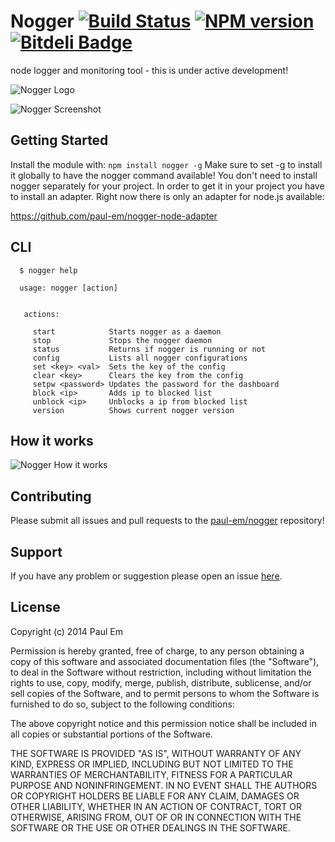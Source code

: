 # Nogger [![Build Status](https://secure.travis-ci.org/paul-em/nogger.png?branch=master)](http://travis-ci.org/paul-em/nogger) [![NPM version](https://badge-me.herokuapp.com/api/npm/nogger.png)](http://badges.enytc.com/for/npm/nogger) [![Bitdeli Badge](https://d2weczhvl823v0.cloudfront.net/paul-em/nogger/trend.png)](https://bitdeli.com/free "Bitdeli Badge")

node logger and monitoring tool - this is under active development!

![Nogger Logo](https://raw.githubusercontent.com/paul-em/nogger/master/front/img/logo-256.png "Nogger Logo")

![Nogger Screenshot](https://raw.githubusercontent.com/paul-em/nogger/master/assets/Screenshot-1.png "Nogger Screenshot")

## Getting Started
Install the module with: `npm install nogger -g`
Make sure to set -g to install it globally to have the nogger command available! You don't need to install nogger separately for your project. In order to get it in your project you have to install an adapter. 
Right now there is only an adapter for node.js available:

https://github.com/paul-em/nogger-node-adapter

## CLI

```
  $ nogger help
  
  usage: nogger [action]


   actions:

     start            Starts nogger as a daemon
     stop             Stops the nogger daemon
     status           Returns if nogger is running or not
     config           Lists all nogger configurations
     set <key> <val>  Sets the key of the config
     clear <key>      Clears the key from the config
     setpw <password> Updates the password for the dashboard
     block <ip>       Adds ip to blocked list
     unblock <ip>     Unblocks a ip from blocked list
     version          Shows current nogger version

```
## How it works

![Nogger How it works](https://raw.githubusercontent.com/paul-em/nogger/master/assets/how-it-works.png "Nogger How it works")

## Contributing

Please submit all issues and pull requests to the [paul-em/nogger](http://github.com/paul-em/nogger) repository!

## Support
If you have any problem or suggestion please open an issue [here](https://github.com/paul-em/nogger/issues).

## License
Copyright (c) 2014 Paul Em

Permission is hereby granted, free of charge, to any person
obtaining a copy of this software and associated documentation
files (the "Software"), to deal in the Software without
restriction, including without limitation the rights to use,
copy, modify, merge, publish, distribute, sublicense, and/or sell
copies of the Software, and to permit persons to whom the
Software is furnished to do so, subject to the following
conditions:

The above copyright notice and this permission notice shall be
included in all copies or substantial portions of the Software.

THE SOFTWARE IS PROVIDED "AS IS", WITHOUT WARRANTY OF ANY KIND,
EXPRESS OR IMPLIED, INCLUDING BUT NOT LIMITED TO THE WARRANTIES
OF MERCHANTABILITY, FITNESS FOR A PARTICULAR PURPOSE AND
NONINFRINGEMENT. IN NO EVENT SHALL THE AUTHORS OR COPYRIGHT
HOLDERS BE LIABLE FOR ANY CLAIM, DAMAGES OR OTHER LIABILITY,
WHETHER IN AN ACTION OF CONTRACT, TORT OR OTHERWISE, ARISING
FROM, OUT OF OR IN CONNECTION WITH THE SOFTWARE OR THE USE OR
OTHER DEALINGS IN THE SOFTWARE.
